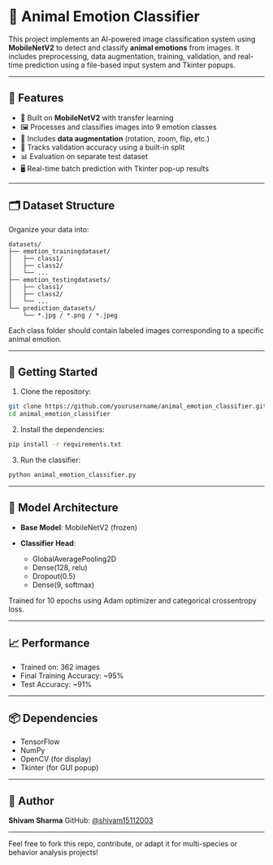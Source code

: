 # 🐾 Animal Emotion Classifier

This project implements an AI-powered image classification system using **MobileNetV2** to detect and classify **animal emotions** from images. It includes preprocessing, data augmentation, training, validation, and real-time prediction using a file-based input system and Tkinter popups.

---

## 📌 Features

* 🧠 Built on **MobileNetV2** with transfer learning
* 🖼️ Processes and classifies images into 9 emotion classes
* 🔄 Includes **data augmentation** (rotation, zoom, flip, etc.)
* 🧪 Tracks validation accuracy using a built-in split
* 📊 Evaluation on separate test dataset
* 🖥️ Real-time batch prediction with Tkinter pop-up results

---

## 🗂️ Dataset Structure

Organize your data into:

```
datasets/
├── emotion_trainingdataset/
│   ├── class1/
│   ├── class2/
│   └── ...
├── emotion_testingdatasets/
│   ├── class1/
│   ├── class2/
│   └── ...
└── prediction_datasets/
    └── *.jpg / *.png / *.jpeg
```

Each class folder should contain labeled images corresponding to a specific animal emotion.

---

## 🚀 Getting Started

1. Clone the repository:

```bash
git clone https://github.com/yourusername/animal_emotion_classifier.git
cd animal_emotion_classifier
```

2. Install the dependencies:

```bash
pip install -r requirements.txt
```

3. Run the classifier:

```bash
python animal_emotion_classifier.py
```

---

## 🧠 Model Architecture

* **Base Model**: MobileNetV2 (frozen)
* **Classifier Head**:

  * GlobalAveragePooling2D
  * Dense(128, relu)
  * Dropout(0.5)
  * Dense(9, softmax)

Trained for 10 epochs using Adam optimizer and categorical crossentropy loss.

---

## 📈 Performance

* Trained on: 362 images
* Final Training Accuracy: \~95%
* Test Accuracy: \~91%

---

## 📦 Dependencies

* TensorFlow
* NumPy
* OpenCV (for display)
* Tkinter (for GUI popup)

---

## 🙋 Author

**Shivam Sharma**
GitHub: [@shivam15112003](https://github.com/shivam15112003)

---

Feel free to fork this repo, contribute, or adapt it for multi-species or behavior analysis projects!
